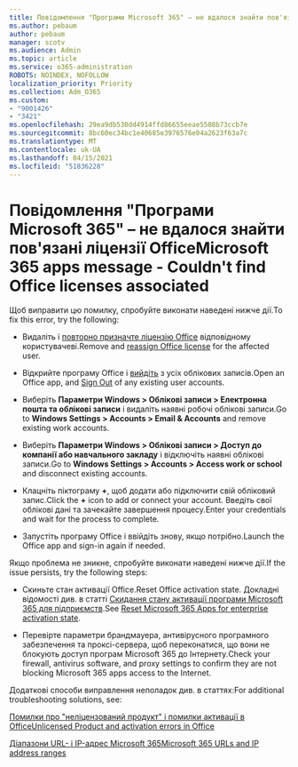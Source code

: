 ```yaml
---
title: Повідомлення "Програми Microsoft 365" – не вдалося знайти пов'язані ліцензії Office
ms.author: pebaum
author: pebaum
manager: scotv
ms.audience: Admin
ms.topic: article
ms.service: o365-administration
ROBOTS: NOINDEX, NOFOLLOW
localization_priority: Priority
ms.collection: Adm_O365
ms.custom:
- "9001426"
- "3421"
ms.openlocfilehash: 29ea9db530dd4914ffd86655eeae5508b73ccb7e
ms.sourcegitcommit: 8bc60ec34bc1e40685e3976576e04a2623f63a7c
ms.translationtype: MT
ms.contentlocale: uk-UA
ms.lasthandoff: 04/15/2021
ms.locfileid: "51836228"
---
```

# <a name="microsoft-365-apps-message---couldnt-find-office-licenses-associated"></a><span data-ttu-id="3cf68-102">Повідомлення "Програми Microsoft 365" – не вдалося знайти пов'язані ліцензії Office</span><span class="sxs-lookup"><span data-stu-id="3cf68-102">Microsoft 365 apps message - Couldn't find Office licenses associated</span></span>

<span data-ttu-id="3cf68-103">Щоб виправити цю помилку, спробуйте виконати наведені нижче дії.</span><span class="sxs-lookup"><span data-stu-id="3cf68-103">To fix this error, try the following:</span></span>

- <span data-ttu-id="3cf68-104">Видаліть і [повторно призначте ліцензію Office](https://docs.microsoft.com/microsoft-365/admin/manage/assign-licenses-to-users) відповідному користувачеві.</span><span class="sxs-lookup"><span data-stu-id="3cf68-104">Remove and [reassign Office license](https://docs.microsoft.com/microsoft-365/admin/manage/assign-licenses-to-users) for the affected user.</span></span>

- <span data-ttu-id="3cf68-105">Відкрийте програму Office і [вийдіть](https://support.office.com/article/sign-out-of-office-5a20dc11-47e9-4b6f-945d-478cb6d92071) з усіх облікових записів.</span><span class="sxs-lookup"><span data-stu-id="3cf68-105">Open an Office app, and [Sign Out](https://support.office.com/article/sign-out-of-office-5a20dc11-47e9-4b6f-945d-478cb6d92071) of any existing user accounts.</span></span>

- <span data-ttu-id="3cf68-106">Виберіть **Параметри Windows > Облікові записи > Електронна пошта та облікові записи** і видаліть наявні робочі облікові записи.</span><span class="sxs-lookup"><span data-stu-id="3cf68-106">Go to **Windows Settings > Accounts > Email & Accounts** and remove existing work accounts.</span></span>

- <span data-ttu-id="3cf68-107">Виберіть **Параметри Windows > Облікові записи > Доступ до компанії або навчального закладу** і відключіть наявні облікові записи.</span><span class="sxs-lookup"><span data-stu-id="3cf68-107">Go to **Windows Settings > Accounts > Access work or school** and disconnect existing accounts.</span></span>

- <span data-ttu-id="3cf68-108">Клацніть піктограму **+**, щоб додати або підключити свій обліковий запис.</span><span class="sxs-lookup"><span data-stu-id="3cf68-108">Click the **+** icon to add or connect your account.</span></span> <span data-ttu-id="3cf68-109">Введіть свої облікові дані та зачекайте завершення процесу.</span><span class="sxs-lookup"><span data-stu-id="3cf68-109">Enter your credentials and wait for the process to complete.</span></span>

- <span data-ttu-id="3cf68-110">Запустіть програму Office і ввійдіть знову, якщо потрібно.</span><span class="sxs-lookup"><span data-stu-id="3cf68-110">Launch the Office app and sign-in again if needed.</span></span>

<span data-ttu-id="3cf68-111">Якщо проблема не зникне, спробуйте виконати наведені нижче дії.</span><span class="sxs-lookup"><span data-stu-id="3cf68-111">If the issue persists, try the following steps:</span></span>

- <span data-ttu-id="3cf68-112">Скиньте стан активації Office.</span><span class="sxs-lookup"><span data-stu-id="3cf68-112">Reset Office activation state.</span></span> <span data-ttu-id="3cf68-113">Докладні відомості див. в статті [Скидання стану активації програми Microsoft 365 для підприємств](https://docs.microsoft.com/office365/troubleshoot/activation/reset-office-365-proplus-activation-state).</span><span class="sxs-lookup"><span data-stu-id="3cf68-113">See [Reset Microsoft 365 Apps for enterprise activation state](https://docs.microsoft.com/office365/troubleshoot/activation/reset-office-365-proplus-activation-state).</span></span>

- <span data-ttu-id="3cf68-114">Перевірте параметри брандмауера, антивірусного програмного забезпечення та проксі-сервера, щоб переконатися, що вони не блокують доступ програм Microsoft 365 до Інтернету.</span><span class="sxs-lookup"><span data-stu-id="3cf68-114">Check your firewall, antivirus software, and proxy settings to confirm they are not blocking Microsoft 365 apps access to the Internet.</span></span> 

<span data-ttu-id="3cf68-115">Додаткові способи виправлення неполадок див. в статтях:</span><span class="sxs-lookup"><span data-stu-id="3cf68-115">For additional troubleshooting solutions, see:</span></span>

[<span data-ttu-id="3cf68-116">Помилки про "неліцензований продукт" і помилки активації в Office</span><span class="sxs-lookup"><span data-stu-id="3cf68-116">Unlicensed Product and activation errors in Office</span></span>](https://support.office.com/Article/0d23d3c0-c19c-4b2f-9845-5344fedc4380?wt.mc_id=Alchemy_ClientDIA)

[<span data-ttu-id="3cf68-117">Діапазони URL- і IP-адрес Microsoft 365</span><span class="sxs-lookup"><span data-stu-id="3cf68-117">Microsoft 365 URLs and IP address ranges</span></span>](https://docs.microsoft.com/office365/enterprise/urls-and-ip-address-ranges)
